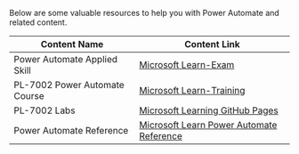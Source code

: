 Below are some valuable resources to help you with Power Automate and related content.

| Content Name                                   | Content Link                                                                 |
|-----------------------------------------------|------------------------------------------------------------------------------|
| Power Automate Applied Skill | [Microsoft Learn-Exam](https://learn.microsoft.com/en-us/credentials/applied-skills/create-and-manage-automated-processes-with-power-automate/) |
| PL-7002 Power Automate Course                                  | [Microsoft Learn-Training](https://learn.microsoft.com/en-us/training/paths/create-manage-automated-processes-by-using-power-automate/) |
| PL-7002 Labs                                    | [Microsoft Learning GitHub Pages](https://microsoftlearning.github.io/PL-7002-Create-and-Manage-Automated-Processes-by-using-Power-Automate/) |
| Power Automate Reference                                    | [Microsoft Learn Power Automate Reference](https://learn.microsoft.com/en-us/power-automate/) |
